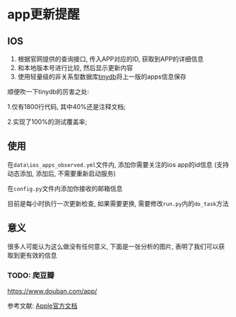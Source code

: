# app更新提醒
## IOS
1. 根据官网提供的查询接口, 传入APP对应的ID, 获取到APP的详细信息
2. 和本地版本号进行比较, 然后显示更新内容
3. 使用轻量级的非关系型数据库[tinydb](https://github.com/msiemens/tinydb)将上一版的apps信息保存

顺便吹一下tinydb的厉害之处:

1.仅有1800行代码, 其中40%还是注释文档;
 
2.实现了100%的测试覆盖率;

## 使用

在`data\ios_apps_observed.yml`文件内, 添加你需要关注的ios app的id信息
(支持动态添加, 添加后, 不需要重新启动服务)

在`config.py`文件内添加你接收的邮箱信息

目前是每小时执行一次更新检查, 如果需要更换, 需要修改`run.py`内的`do_task`方法

## 意义
很多人可能认为这么做没有任何意义, 下面是一张分析的图片, 表明了我们可以获取到更有效的信息

### TODO: 爬豆瓣
https://www.douban.com/app/


参考文献: [Apple官方文档](https://developer.apple.com/library/archive/documentation/AudioVideo/Conceptual/iTuneSearchAPI/Searching.html#//apple_ref/doc/uid/TP40017632-CH5-SW1)